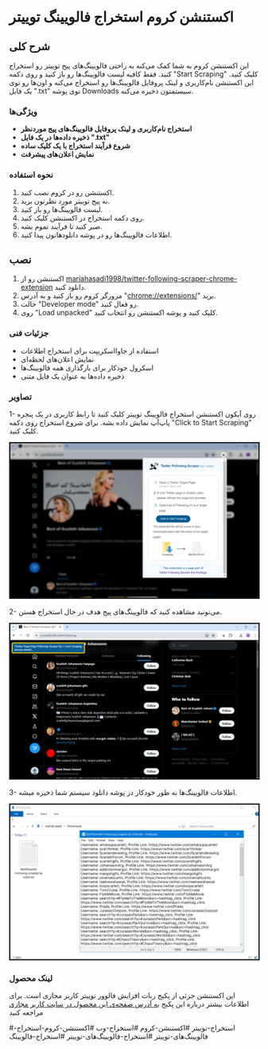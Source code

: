 # اکستنشن کروم استخراج فالویینگ توییتر



## شرح کلی

این اکستنشن کروم به شما کمک می‌کنه به راحتی فالویینگ‌های پیج توییتر رو استخراج کنید. فقط کافیه لیست فالویینگ‌ها رو باز کنید و روی دکمه "Start Scraping" کلیک کنید. این اکستنشن نام‌کاربری و لینک پروفایل فالویینگ‌ها رو استخراج می‌کنه و اون‌ها رو توی یک فایل ".txt" توی پوشه Downloads سیستمتون ذخیره می‌کنه.




### ویژگی‌ها 

*   **استخراج نام‌کاربری و لینک پروفایل فالویینگ‌های پیج موردنظر**
*   **ذخیره داده‌ها در یک فایل ".txt"**
*   **شروع فرآیند استخراج با یک کلیک ساده**
*   **نمایش اعلان‌های پیشرفت**


### نحوه استفاده

1. اکستنشن رو در کروم نصب کنید.
2. به پیج توییتر مورد نظرتون برید.
3. لیست فالویینگ‌ها رو باز کنید.
4. روی دکمه استخراج در اکستنشن کلیک کنید.
5. صبر کنید تا فرآیند تموم بشه.
6. اطلاعات فالویینگ‌ها رو در پوشه دانلودهاتون پیدا کنید.


## نصب

1. اکستنشن رو از [mariahasadi1998/twitter-following-scraper-chrome-extension](https://github.com/mariahasadi1998/twitter-following-scraper-chrome-extension) دانلود کنید.
2. مرورگر کروم رو باز کنید و به آدرس "[chrome://extensions/](chrome://extensions/)" برید.
3. حالت "Developer mode" رو فعال کنید.
4. روی "Load unpacked" کلیک کنید و پوشه اکستنشن رو انتخاب کنید.


### جزئیات فنی

- استفاده از جاوااسکریپت برای استخراج اطلاعات
- نمایش اعلان‌های لحظه‌ای
- اسکرول خودکار برای بارگذاری همه فالویینگ‌ها
- ذخیره داده‌ها به عنوان یک فایل متنی

  

### تصاویر

1- روی آیکون اکستنشن استخراج فالویینگ توییتر کلیک کنید تا رابط کاربری در یک پنجره پاپ‌آپ نمایش داده بشه. برای شروع استخراج روی دکمه "Click to Start Scraping" کلیک کنید.

   ![تصویر 1](screenshot/extension-1.png)

2- می‌تونید مشاهده کنید که فالویینگ‌های پیج هدف در حال استخراج هستن.

   ![تصویر 2](screenshot/extension-2.png)

3- اطلاعات فالویینگ‌ها به طور خودکار در پوشه دانلود سیستم شما ذخیره میشه.

   ![تصویر 3](screenshot/extension-3.png)



### لینک محصول
این اکستنشن جزئی از پکیج ربات افزایش فالوور توییتر کاربر مجازی است. برای اطلاعات بیشتر درباره این پکیج [به آدرس صفحه‌ی این محصول در سایت کاربر مجازی](https://www.v-user.com/fa/محصولات/ربات-افزایش-فالوور-توییتر) مراجعه کنید


#استخراج-توییتر #اکستنشن-کروم #استخراج-وب #اکستنشن-کروم-استخراج-فالویینگ‌های-توییتر #استخراج-فالویینگ‌های-توییتر #استخراج-فالویینگ
